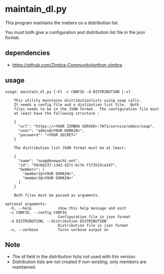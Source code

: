 # maintain_dl.py

This program maintains the mebers os a distribution list.

You must both give a configuration and distribution list file in the json format.

## dependencies

* https://github.com/Zimbra-Community/python-zimbra

## usage

```
usage: maintain_dl.py [-h] -c CONFIG -d DISTRIBUTION [-v]

    This utility maintains distributionlists using soap calls.
    It needs a config file and a distibution list file.  Both
    files needs to be in the JSON format.  The configuration file must
    at least have the following structure :

    {
      "url": "https://<YOUR ZIMBRA SERVER>:7071/service/admin/soap",
      "user": "admin@<YOUR DOMAIN>",
      "password": "<YOUR SECRET>"
    }

    The distribution list JSON format must be at least:

    {
      "name": "soap@koewacht.net",
      "id": "50cbb237-1342-427c-bc7e-f1f3533ce147",
      "members": [
        "member1@<YOUR DOMAIN>",
        "member2@<YOUR DOMAIN>"
      ]
    }

    Both files must be passed as arguments.

optional arguments:
  -h, --help            show this help message and exit
  -c CONFIG, --config CONFIG
                        Configuration file in json format
  -d DISTRIBUTION, --distribution DISTRIBUTION
                        Distribution file in json format
  -v, --verbose         Turns verbose output on
```

## Note

* The id field in the distribution listis not used with this version.  
* Distribution lists are not created if non-existing, only members are maintained. 
